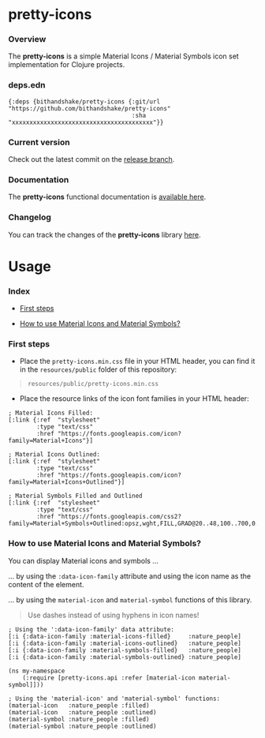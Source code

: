 
# pretty-icons

### Overview

The <strong>pretty-icons</strong> is a simple Material Icons / Material Symbols
icon set implementation for Clojure projects.

### deps.edn

```
{:deps {bithandshake/pretty-icons {:git/url "https://github.com/bithandshake/pretty-icons"
                                   :sha     "xxxxxxxxxxxxxxxxxxxxxxxxxxxxxxxxxxxxxxxx"}}
```

### Current version

Check out the latest commit on the [release branch](https://github.com/bithandshake/pretty-icons/tree/release).

### Documentation

The <strong>pretty-icons</strong> functional documentation is [available here](documentation/COVER.md).

### Changelog

You can track the changes of the <strong>pretty-icons</strong> library [here](CHANGES.md).

# Usage

### Index

- [First steps](#first-steps)

- [How to use Material Icons and Material Symbols?](#how-to-use-material-icons-and-material-symbols)

### First steps

- Place the `pretty-icons.min.css` file in your HTML header, you can find it in
  the `resources/public` folder of this repository:

> `resources/public/pretty-icons.min.css`

- Place the resource links of the icon font families in your HTML header:

```
; Material Icons Filled:
[:link {:ref  "stylesheet"
        :type "text/css"
        :href "https://fonts.googleapis.com/icon?family=Material+Icons"}]

; Material Icons Outlined:        
[:link {:ref  "stylesheet"
        :type "text/css"
        :href "https://fonts.googleapis.com/icon?family=Material+Icons+Outlined"}]

; Material Symbols Filled and Outlined
[:link {:ref  "stylesheet"
        :type "text/css"
        :href "https://fonts.googleapis.com/css2?family=Material+Symbols+Outlined:opsz,wght,FILL,GRAD@20..48,100..700,0..1,-50..200"}]

```

### How to use Material Icons and Material Symbols?

You can display Material icons and symbols ...

... by using the `:data-icon-family` attribute and using the icon name as the content of the element.

... by using the `material-icon` and `material-symbol` functions of this library.

> Use dashes instead of using hyphens in icon names!

```
; Using the ':data-icon-family' data attribute:
[:i {:data-icon-family :material-icons-filled}     :nature_people]
[:i {:data-icon-family :material-icons-outlined}   :nature_people]
[:i {:data-icon-family :material-symbols-filled}   :nature_people]
[:i {:data-icon-family :material-symbols-outlined} :nature_people]
```

```
(ns my-namespace
    (:require [pretty-icons.api :refer [material-icon material-symbol]]))

; Using the 'material-icon' and 'material-symbol' functions:
(material-icon   :nature_people :filled)
(material-icon   :nature_people :outlined)
(material-symbol :nature_people :filled)
(material-symbol :nature_people :outlined)
```
